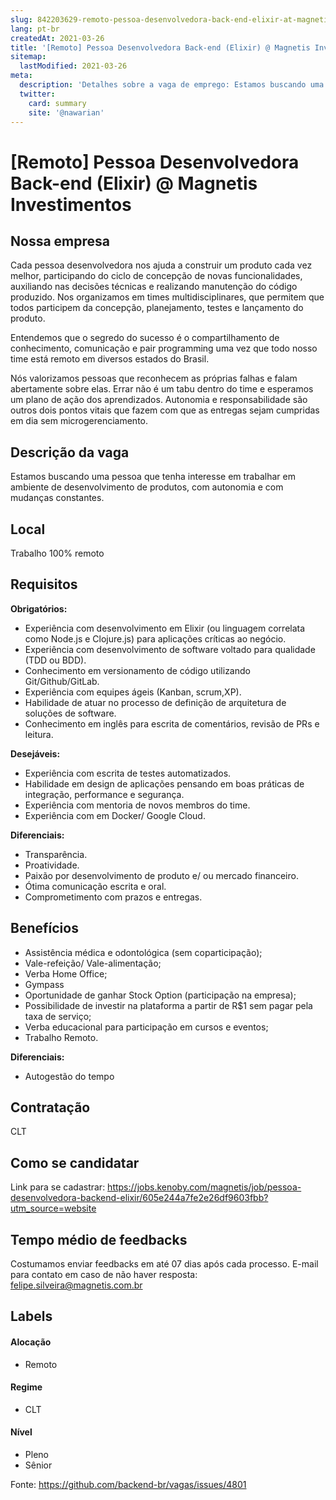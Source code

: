 ```yaml
---
slug: 842203629-remoto-pessoa-desenvolvedora-back-end-elixir-at-magnetis-investimentos
lang: pt-br
createdAt: 2021-03-26
title: '[Remoto] Pessoa Desenvolvedora Back-end (Elixir) @ Magnetis Investimentos - Vaga de Emprego'
sitemap:
  lastModified: 2021-03-26
meta:
  description: 'Detalhes sobre a vaga de emprego: Estamos buscando uma pessoa que tenha interesse em trabalhar em ambiente de desenvolvimento de produtos, com autonomia e com mudanças constantes.'
  twitter:
    card: summary
    site: '@nawarian'
---
```


# [Remoto] Pessoa Desenvolvedora Back-end (Elixir) @ Magnetis Investimentos



## Nossa empresa

Cada pessoa desenvolvedora nos ajuda a construir um produto cada vez melhor, participando do ciclo de concepção de novas funcionalidades, auxiliando nas decisões técnicas e realizando manutenção do código produzido. Nos organizamos em times multidisciplinares, que permitem que todos participem da concepção, planejamento, testes e lançamento do produto. 

Entendemos que o segredo do sucesso é o compartilhamento de conhecimento, comunicação e pair programming uma vez que todo nosso time está remoto em diversos estados do Brasil.

Nós valorizamos pessoas que reconhecem as próprias falhas e falam abertamente sobre elas. Errar não é um tabu dentro do time e esperamos um plano de ação dos aprendizados. Autonomia e responsabilidade são outros dois pontos vitais que fazem com que as entregas sejam cumpridas em dia sem microgerenciamento. 

## Descrição da vaga

Estamos buscando uma pessoa que tenha interesse em trabalhar em ambiente de desenvolvimento de produtos, com autonomia e com mudanças constantes. 

## Local

Trabalho 100% remoto

## Requisitos

**Obrigatórios:**

- Experiência com desenvolvimento em Elixir (ou linguagem correlata como Node.js e Clojure.js) para aplicações críticas ao negócio.
- Experiência com desenvolvimento de software voltado para qualidade (TDD ou BDD).
- Conhecimento em versionamento de código utilizando Git/Github/GitLab. 
- Experiência com equipes ágeis (Kanban, scrum,XP). 
- Habilidade de atuar no processo de definição de arquitetura de soluções de software.
- Conhecimento em inglês para escrita de comentários, revisão de PRs e leitura.

**Desejáveis:**

- Experiência com escrita de testes automatizados.
- Habilidade em design de aplicações pensando em boas práticas de integração, performance e segurança.
- Experiência com mentoria de novos membros do time.
- Experiência com em Docker/ Google Cloud. 

**Diferenciais:**

- Transparência.
- Proatividade.
- Paixão por desenvolvimento de produto e/ ou mercado financeiro.
- Ótima comunicação escrita e oral. 
- Comprometimento com prazos e entregas.

## Benefícios

- Assistência médica e odontológica (sem coparticipação);
- Vale-refeição/ Vale-alimentação;
- Verba Home Office;
- Gympass
- Oportunidade de ganhar Stock Option (participação na empresa);
- Possibilidade de investir na plataforma a partir de R$1 sem pagar pela taxa de serviço;
- Verba educacional para participação em cursos e eventos;
- Trabalho Remoto.

**Diferenciais:**
- Autogestão do tempo

## Contratação

CLT

## Como se candidatar

Link para se cadastrar: https://jobs.kenoby.com/magnetis/job/pessoa-desenvolvedora-backend-elixir/605e244a7fe2e26df9603fbb?utm_source=website

## Tempo médio de feedbacks

Costumamos enviar feedbacks em até 07 dias após cada processo.
E-mail para contato em caso de não haver resposta: felipe.silveira@magnetis.com.br

## Labels
<!-- retire os labels que não fazem sentido à vaga -->

#### Alocação

- Remoto

#### Regime
- CLT


#### Nível

- Pleno
- Sênior





Fonte: https://github.com/backend-br/vagas/issues/4801